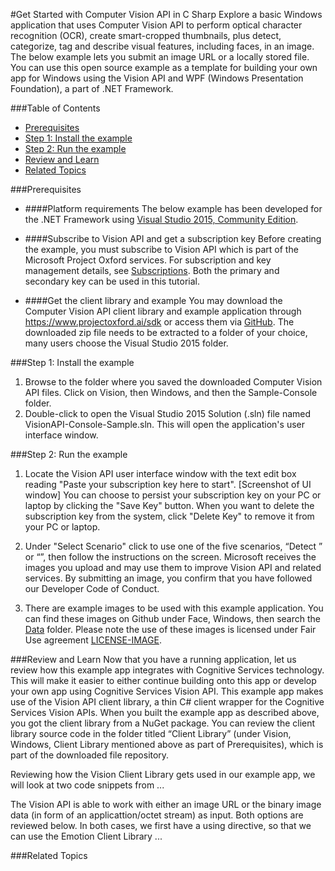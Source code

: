 <!-- 
NavPath: Computer Vision API
LinkLabel: Get Started
Url: Computer-Vision-API/documentation/GetStarted
Weight: 100
-->

#Get Started with Computer Vision API in C Sharp
Explore a basic Windows application that uses Computer Vision API to perform optical character recognition (OCR), create smart-cropped thumbnails, plus detect, categorize, tag and describe visual features, including faces, in an image. The below example lets you submit an image URL or a locally stored file. You can use this open source example as a template for building your own app for Windows using the Vision API and WPF (Windows Presentation Foundation), a part of .NET Framework.

###Table of Contents
* [Prerequisites](#Prerequisites)
* [Step 1: Install the example](#Step1)
* [Step 2: Run the example](#Step2)
* [Review and Learn](#Review)   
* [Related Topics](#Related)

###<a name="Prerequisites">Prerequisites</a>

  * ####Platform requirements
The below example has been developed for the .NET Framework using [Visual Studio 2015, Community Edition](https://www.visualstudio.com/products/visual-studio-community-vs). 

  * ####Subscribe to Vision API and get a subscription key 
Before creating the example, you must subscribe to Vision API which is part of the Microsoft Project Oxford services. For subscription and key management details, see [Subscriptions](https://www.projectoxford.ai/vision). Both the primary and secondary key can be used in this tutorial. 

  * ####Get the client library and example
You may download the Computer Vision API client library and example application through https://www.projectoxford.ai/sdk or access them via [GitHub](https://github.com/Microsoft/ProjectOxford-ClientSDK-Dev/tree/vision-build-2016/Vision/Windows). The downloaded zip file needs to be extracted to a folder of your choice, many users choose the Visual Studio 2015 folder.

###<a name="Step1">Step 1: Install the example</a>

1.	Browse to the folder where you saved the downloaded Computer Vision API files. Click on Vision, then Windows, and then the Sample-Console folder.
2.	Double-click to open the Visual Studio 2015 Solution (.sln) file named VisionAPI-Console-Sample.sln. This will open the application's user interface window.

###<a name="Step2">Step 2: Run the example</a>

1.	Locate the Vision API user interface window with the text edit box reading "Paste your subscription key here to start".
[Screenshot of UI window]
You can choose to persist your subscription key on your PC or laptop by clicking the "Save Key" button. When you want to delete the subscription key from the system, click "Delete Key" to remove it from your PC or laptop.

2.	Under "Select Scenario" click to use one of the five scenarios, “Detect ” or “”, then follow the instructions on the screen. Microsoft receives the images you upload and may use them to improve Vision API and related services. By submitting an image, you confirm that you have followed our Developer Code of Conduct.
3.	There are example images to be used with this example application. You can find these images on Github under Face, Windows, then search the [Data](https://github.com/Microsoft/ProjectOxford-ClientSDK-Dev/tree/vision-build-2016/Face/Windows/Data) folder. Please note the use of these images is licensed under Fair Use agreement [LICENSE-IMAGE](https://github.com/Microsoft/ProjectOxford-ClientSDK/blob/master/LICENSE-IMAGE.md).

###<a name="Review">Review and Learn</a>
Now that you have a running application, let us review how this example app integrates with Cognitive Services technology. This will make it easier to either continue building onto this app or develop your own app using Cognitive Services Vision API. 
This example app makes use of the Vision API client library, a thin C# client wrapper for the Cognitive Services Vision APIs. When you built the example app as described above, you got the client library from a NuGet package. You can review the client library source code in the folder titled “Client Library” (under Vision, Windows, Client Library mentioned above as part of Prerequisites), which is part of the downloaded file repository. 

Reviewing how the Vision Client Library gets used in our example app, we will look at two code snippets from ...

The Vision API is able to work with either an image URL or the binary image data (in form of an applicattion/octet stream) as input. Both options are reviewed below. In both cases, we first have a using directive, so that we can use the Emotion Client Library ...

###<a name="Related">Related Topics</a>

